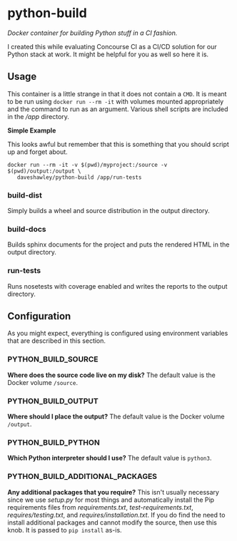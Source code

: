 # python-build

*Docker container for building Python stuff in a CI fashion.*

I created this while evaluating Concourse CI as a CI/CD solution for our
Python stack at work.  It might be helpful for you as well so here it is.

## Usage
This container is a little strange in that it does not contain a ``CMD``.
It is meant to be run using ``docker run --rm -it`` with volumes mounted
appropriately and the command to run as an argument.  Various shell scripts
are included in the */app* directory.

**Simple Example**

This looks awful but remember that this is something that you should script
up and forget about.

```
docker run --rm -it -v $(pwd)/myproject:/source -v $(pwd)/output:/output \
   daveshawley/python-build /app/run-tests
```

### build-dist
Simply builds a wheel and source distribution in the output directory.

### build-docs
Builds sphinx documents for the project and puts the rendered HTML in the
output directory.

### run-tests
Runs nosetests with coverage enabled and writes the reports to the output
directory.

## Configuration
As you might expect, everything is configured using environment variables
that are described in this section.

### PYTHON\_BUILD\_SOURCE
**Where does the source code live on my disk?**  The default value is the
Docker volume `/source`.

### PYTHON\_BUILD\_OUTPUT
**Where should I place the output?**  The default value is the Docker volume
`/output`.

### PYTHON\_BUILD\_PYTHON
**Which Python interpreter should I use?**  The default value is
`python3`.

### PYTHON\_BUILD\_ADDITIONAL\_PACKAGES
**Any additional packages that you require?**  This isn't usually necessary
since we use *setup.py* for most things and automatically install the Pip
requirements files from *requirements.txt*, *test-requirements.txt*,
*requires/testing.txt*, and *requires/installation.txt*.  If you do find the
need to install additional packages and cannot modify the source, then use
this knob.  It is passed to ``pip install`` as-is.
